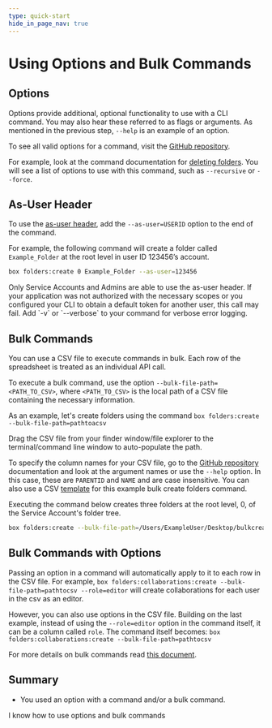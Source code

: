 ```yaml
---
type: quick-start
hide_in_page_nav: true
---
```


# Using Options and Bulk Commands

<YouTube id='WXkBctPosLE' />

## Options

Options provide additional, optional functionality to use with a CLI command.
You may also hear these referred to as flags or arguments. As mentioned in the
previous step, `--help` is an example of an option.

To see all valid options for a command, visit the [GitHub repository][github].

For example, look at the command documentation for [deleting folders][df]. You
will see a list of options to use with this command, such as `--recursive` or
`--force`.

## As-User Header

To use the [as-user header][asuser], add the `--as-user=USERID` option to the
end of the command.

For example, the following command will create a folder called `Example_Folder`
at the root level in user ID 123456’s account.

```bash
box folders:create 0 Example_Folder --as-user=123456
```

<Message type='warning'>
  Only Service Accounts and Admins are able to use the as-user header.
  If your application was not authorized with the necessary scopes or you
  configured your CLI to obtain a default token for another user, this call may
  fail. Add `-v` or `--verbose` to your command for verbose error logging.
</Message>

## Bulk Commands
<!--alex ignore execute-->
You can use a CSV file to execute commands in bulk. Each row of the
spreadsheet is treated as an individual API call.
<!--alex ignore execute-->
To execute a bulk command, use the option `--bulk-file-path=<PATH_TO_CSV>`, where
`<PATH_TO_CSV>` is the local path of a CSV file containing the
necessary information.

As an example, let's create folders using the command `box folders:create --bulk-file-path=pathtoacsv`

<Message type='tip'>
  Drag the CSV file from your finder window/file explorer to the
  terminal/command line window to auto-populate the path.
</Message>

To specify the column names for your CSV file, go to the [GitHub repository][github]
documentation and look at the argument names or use the `--help` option. In this
case, these are `PARENTID` and `NAME` and are case insensitive.
You can also use a CSV
[template][csv] for this example bulk create folders command.

<!--alex ignore executing-->
Executing the command below creates three folders at the root level, 0, of the
Service Account's folder tree.

```bash
box folders:create --bulk-file-path=/Users/ExampleUser/Desktop/bulkcreatefolders.csv
```

## Bulk Commands with Options

Passing an option in a command will automatically apply to it to each row in
the CSV file. For example,
`box folders:collaborations:create --bulk-file-path=pathtocsv --role=editor`
will create collaborations for each user in the csv as an editor.

However, you can also use options in the CSV file. Building on the last example,
instead of using the `--role=editor` option in the command itself, it can be a
column called `role`. The command itself becomes:
`box folders:collaborations:create --bulk-file-path=pathtocsv`

For more details on bulk commands read [this document][bulk].

## Summary

* You used an option with a command and/or a bulk command.

<Next>I know how to use options and bulk commands</Next>

[github]: https://github.com/box/boxcli#command-topics
[df]: https://github.com/box/boxcli/blob/master/docs/folders.md#box-foldersdelete-id
[asuser]: g://authentication/jwt/as-user
[csv]: https://github.com/box/boxcli/blob/main/docs/Bulk%20actions/folders/folders-create.csv
[bulk]: g://cli/cli-docs/bulk-commands
